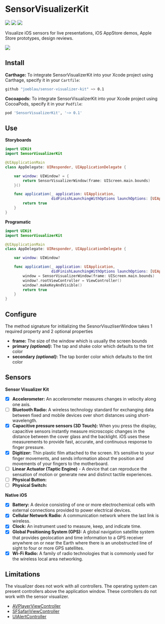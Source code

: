 # SensorVisualizerKit

[![](https://img.shields.io/badge/swift-5-brightgreen.svg?style=flat-square)](https://swift.org)
[![](https://img.shields.io/badge/platform-iOS-brightgreen.svg?style=flat-square)](https://www.apple.com/ios/)
[![](https://img.shields.io/github/license/joeblau/sensor-visualizer-kit.svg?style=flat-square)](https://github.com/joeblau/sensor-visualizer-kit/blob/master/LICENSE)

Visualize iOS sensors for live presentations, iOS AppStore demos, Apple Store prototypes, design reviews.

[![](.github/demo.gif)](https://vimeo.com/331486696)

## Install

**Carthage:** To integrate SensorVisualizerKit into your Xcode project using Carthage, specify it in your `Cartfile`:

```sh
github "joeblau/sensor-visualizer-kit" ~> 0.1
```

**Cocoapods:** To integrate SensorVisualizerKit into your Xcode project using CocoaPods, specify it in your `Podfile`:

```sh
pod 'SensorVisualizerKit', '~> 0.1'
```

## Use

**Storyboards**

```swift
import UIKit
import SensorVisualizerKit

@UIApplicationMain
class AppDelegate: UIResponder, UIApplicationDelegate {

    var window: UIWindow? = {
        return SensorVisualizerWindow(frame: UIScreen.main.bounds)
    }()

    func application(_ application: UIApplication,
                     didFinishLaunchingWithOptions launchOptions: [UIApplication.LaunchOptionsKey: Any]?) -> Bool {
        return true
    }
}

```

**Programatic**

```swift
import UIKit
import SensorVisualizerKit

@UIApplicationMain
class AppDelegate: UIResponder, UIApplicationDelegate {

    var window: UIWindow?

    func application(_ application: UIApplication, 
                     didFinishLaunchingWithOptions launchOptions: [UIApplication.LaunchOptionsKey: Any]?) -> Bool {
        window = SensorVisualizerWindow(frame: UIScreen.main.bounds)
        window?.rootViewController = ViewController()
        window?.makeKeyAndVisible()
        return true
    }
}
```

## Configure

The method signature for initializing the SesnorVisuzliserWindow takes 1 required property and 2 optional properties

- **frame:** The size of the window which is usually the screen bounds
- **primary _(optional)_:** The tap and shake color which defaults to the tint color
- **secondary _(optional)_:** The tap border color which defaults to the tint color

## Sensors

**Sensor Visualizer Kit**

- [x] **Accelerometer:** An accelerometer measures changes in velocity along one axis.
- [ ] **Bluetooth Radio:** A wireless technology standard for exchanging data between fixed and mobile devices over short distances using short-wavelength.
- [x] **Capacitive pressure sensors (3D Touch):** When you press the display, capacitive sensors instantly measure microscopic changes in the distance between the cover glass and the backlight. iOS uses these measurements to provide fast, accurate, and continuous response to ﬁnger pressure.
- [x] **Digitizer:** Thin plastic film attached to the screen. It’s sensitive to your finger movements, and sends information about the position and movements of your fingers to the motherboard.
- [ ] **Linear Actuator (Taptic Engine)** - A device that can reproduce the sensation of motion or generate new and distinct tactile experiences.
- [ ] **Physical Button:**
- [ ] **Physical Switch:**

**Native iOS**

- [x] **Battery:** A device consisting of one or more electrochemical cells with external connections provided to power electrical devices.
- [x] **Cellular Network Radio:** A communication network where the last link is wireless.
- [x] **Clock:** An instrument used to measure, keep, and indicate time.
- [x] **Global Positioning System (GPS):** A global navigation satellite system that provides geolocation and time information to a GPS receiver anywhere on or near the Earth where there is an unobstructed line of sight to four or more GPS satellites.
- [x] **Wi-Fi Radio:** A family of radio technologies that is commonly used for the wireless local area networking.

## Limitations

The visualizer does not work with all controllers. The operating system can present controllers above the application window.  These controllers do not work with the sensor visualizer.

- [AVPlayerViewController](https://developer.apple.com/documentation/avkit/avplayerviewcontroller)
- [SFSafariViewController](https://developer.apple.com/documentation/safariservices/sfsafariviewcontroller)
- [UIAlertController](https://developer.apple.com/documentation/uikit/uialertcontroller)

